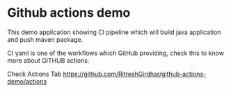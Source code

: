 # Github actions demo

This demo application showing CI pipeline which will build java application and push maven package.

CI yaml is one of the workflows which GitHub providing, check this to know more about  GITHUB actions.

Check Actions Tab https://github.com/RitreshGirdhar/github-actions-demo/actions

